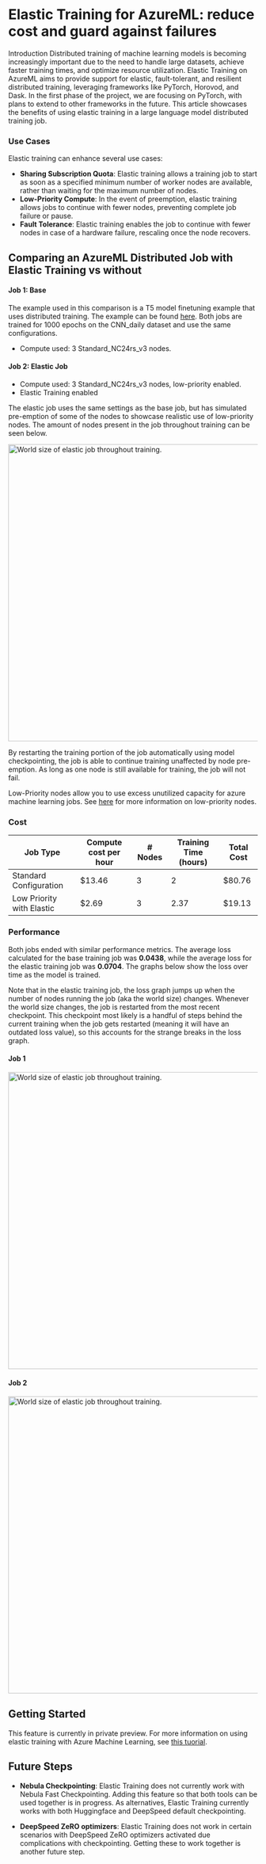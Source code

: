 # Elastic Training for AzureML: reduce cost and guard against failures

Introduction
Distributed training of machine learning models is becoming increasingly important due to the need to handle large datasets, achieve faster training times, and optimize resource utilization. Elastic Training on AzureML aims to provide support for elastic, fault-tolerant, and resilient distributed training, leveraging frameworks like PyTorch, Horovod, and Dask. In the first phase of the project, we are focusing on PyTorch, with plans to extend to other frameworks in the future. This article showcases the benefits of using elastic training in a large language model distributed training job.

### Use Cases
Elastic training can enhance several use cases:
- **Sharing Subscription Quota**: Elastic training allows a training job to start as soon as a specified minimum number of worker nodes are available, rather than waiting for the maximum number of nodes.
- **Low-Priority Compute**: In the event of preemption, elastic training allows jobs to continue with fewer nodes, preventing complete job failure or pause.
- **Fault Tolerance**: Elastic training enables the job to continue with fewer nodes in case of a hardware failure, rescaling once the node recovers.


## Comparing an AzureML Distributed Job with Elastic Training vs without

#### Job 1: Base
The example used in this comparison is a T5 model finetuning example that uses distributed training. The example can be found [here](https://github.com/microsoft/onnxruntime-training-examples/tree/master/T5). Both jobs are trained for 1000 epochs on the CNN_daily dataset and use the same configurations.
- Compute used: 3 Standard_NC24rs_v3 nodes. 

#### Job 2: Elastic Job

- Compute used: 3 Standard_NC24rs_v3 nodes, low-priority enabled. 
- Elastic Training enabled

The elastic job uses the same settings as the base job, but has simulated pre-emption of some of the nodes to showcase realistic use of low-priority nodes. The amount of nodes present in the job throughout training can be seen below.

<img src="https://github.com/Azure/azureml-examples/assets/73311224/36525896-67d5-44ec-b769-c7fe42ab4d14" alt="World size of elastic job throughout training." width="600"/>

By restarting the training portion of the job automatically using model checkpointing, the job is able to continue training unaffected by node pre-emption. As long as one node is still available for training, the job will not fail.

Low-Priority nodes allow you to use excess unutilized capacity for azure machine learning jobs. See [here](https://learn.microsoft.com/en-us/azure/machine-learning/how-to-manage-optimize-cost?view=azureml-api-2) for more information on low-priority nodes. 

### Cost

| Job Type                  | Compute cost per hour | # Nodes | Training Time (hours)| Total Cost |
|---------------------------|-----------------------|---------|----------------------|------------|
| Standard Configuration    |           $13.46      |    3    |       2              |  $80.76    |
| Low Priority with Elastic |           $2.69       |    3    |       2.37           |  $19.13    |

### Performance
Both jobs ended with similar performance metrics. The average loss calculated for the base training job was **0.0438**, while the average loss for the elastic training job was **0.0704**. The graphs below show the loss over time as the model is trained.

Note that in the elastic training job, the loss graph jumps up when the number of nodes running the job (aka the world size) changes. Whenever the world size changes, the job is restarted from the most recent checkpoint. This checkpoint most likely is a handful of steps behind the current training when the job gets restarted (meaning it will have an outdated loss value), so this accounts for the strange breaks in the loss graph.  
#### Job 1
<img src="https://github.com/Azure/azureml-examples/assets/73311224/90d4a575-7e65-4fe9-922e-b063531344f8" alt="World size of elastic job throughout training." width="600"/>

#### Job 2
<img src="https://github.com/Azure/azureml-examples/assets/73311224/d318cd61-90db-4140-8544-7852dacbb8e9" alt="World size of elastic job throughout training." width="600"/>


## Getting Started
This feature is currently in private preview. For more information on using elastic training with Azure Machine Learning, see [this tuorial](https://github.com/Azure/azureai-insiders/tree/main/previews/torch-distributed-elastic).
## Future Steps

- **Nebula Checkpointing**: Elastic Training does not currently work with Nebula Fast Checkpointing. Adding this feature so that both tools can be used together is in progress. As alternatives, Elastic Training currently works with both Huggingface and DeepSpeed default checkpointing.

- **DeepSpeed ZeRO optimizers**: Elastic Training does not work in certain scenarios with DeepSpeed ZeRO optimizers activated due complications with checkpointing. Getting these to work together is another future step.

